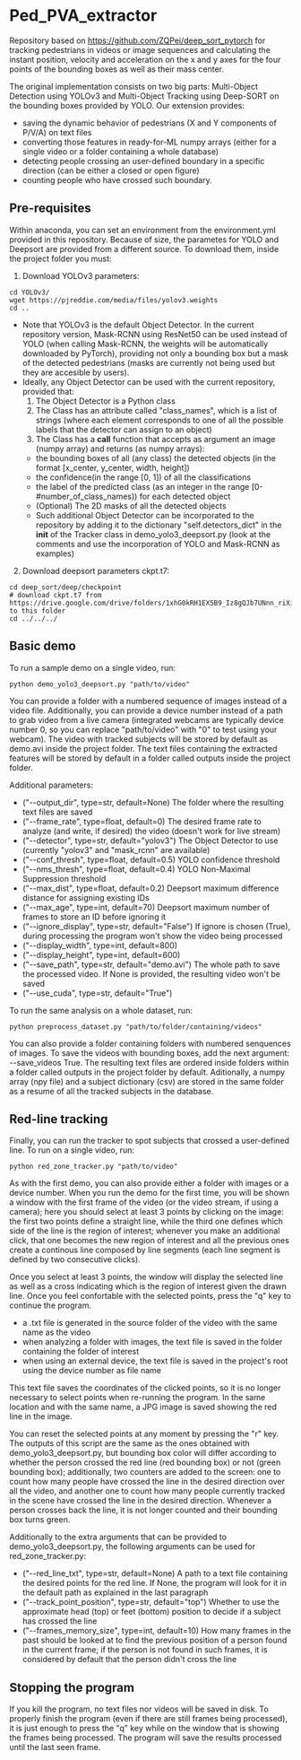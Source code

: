 # Ped_PVA_extractor

Repository based on https://github.com/ZQPei/deep_sort_pytorch for tracking pedestrians in videos or image sequences and calculating the instant position, velocity and acceleration on the x and y axes for the four points of the bounding boxes as well as their mass center.

The original implementation consists on two big parts: Multi-Object Detection using YOLOv3 and Multi-Object Tracking using Deep-SORT on the bounding boxes provided by YOLO. Our extension provides:
* saving the dynamic behavior of pedestrians (X and Y components of P/V/A) on text files
* converting those features in ready-for-ML numpy arrays (either for a single video or a folder containing a whole database)
* detecting people crossing an user-defined boundary in a specific direction (can be either a closed or open figure)
* counting people who have crossed such boundary.

## Pre-requisites
Within anaconda, you can set an environment from the environment.yml provided in this repository. Because of size, the parametes for YOLO and Deepsort are provided from a different source. To download them, inside the project folder you must:

1. Download YOLOv3 parameters:
```
cd YOLOv3/
wget https://pjreddie.com/media/files/yolov3.weights
cd ..
```
* Note that YOLOv3 is the default Object Detector. In the current repository version, Mask-RCNN using ResNet50 can be used instead of YOLO (when calling Mask-RCNN, the weights will be automatically downloaded by PyTorch), providing not only a bounding box but a mask of the detected pedestrians (masks are currently not being used but they are accesible by users).
* Ideally, any Object Detector can be used with the current repository, provided that:
  1. The Object Detector is a Python class
  2. The Class has an attribute called "class_names", which is a list of strings (where each element corresponds to one of all the possible labels that the detector can assign to an object)
  3. The Class has a __call__ function that accepts as argument an image (numpy array) and returns (as numpy arrays):
    * the bounding boxes of all (any class) the detected objects (in the format \[x_center, y_center, width, height])
    * the confidence(in the range \[0, 1]) of all the classifications
    * the label of the predicted class (as an integer in the range \[0-#number_of_class_names)) for each detected object
    * (Optional) The 2D masks of all the detected objects
  * Such additional Object Detector can be incorporated to the repository by adding it to the dictionary "self.detectors_dict" in the __init__ of the Tracker class in demo_yolo3_deepsort.py (look at the comments and use the incorporation of YOLO and Mask-RCNN as examples)

2. Download deepsort parameters ckpt.t7:
```
cd deep_sort/deep/checkpoint
# download ckpt.t7 from 
https://drive.google.com/drive/folders/1xhG0kRH1EX5B9_Iz8gQJb7UNnn_riXi6 to this folder
cd ../../../
```  

## Basic demo
To run a sample demo on a single video, run: 
```
python demo_yolo3_deepsort.py "path/to/video"
```
You can provide a folder with a numbered sequence of images instead of a video file. Additionally, you can provide a device number instead of a path to grab video from a live camera (integrated webcams are typically device number 0, so you can replace "path/to/video" with "0" to test using your webcam). The video with tracked subjects will be stored by default as demo.avi inside the project folder. The text files containing the extracted features will be stored by default in a folder called outputs inside the project folder.

Additional parameters:

* ("--output_dir", type=str, default=None) The folder where the resulting text files are saved
* ("--frame_rate", type=float, default=0) The desired frame rate to analyze (and write, if desired) the video (doesn't work for live stream)
* ("--detector", type=str, default="yolov3") The Object Detector to use (currently "yolov3" and "mask_rcnn" are available)
* ("--conf_thresh", type=float, default=0.5) YOLO confidence threshold 
* ("--nms_thresh", type=float, default=0.4) YOLO Non-Maximal Suppression threshold
* ("--max_dist", type=float, default=0.2) Deepsort maximum difference distance for assigning existing IDs 
* ("--max_age", type=int, default=70) Deepsort maximum number of frames to store an ID before ignoring it
* ("--ignore_display", type=str, default="False") If ignore is chosen (True), during processing the program won't show the video being processed
* ("--display_width", type=int, default=800)
* ("--display_height", type=int, default=600)
* ("--save_path", type=str, default="demo.avi") The whole path to save the processed video. If None is provided, the resulting video won't be saved
* ("--use_cuda", type=str, default="True")

To run the same analysis on a whole dataset, run: 
```
python preprocess_dataset.py "path/to/folder/containing/videos"
```
You can also provide a folder containing folders with numbered senquences of images. To save the videos with bounding boxes, add the next argument: --save_videos True. The resulting text files are ordered inside folders within a folder called outputs in the project folder by default. Aditionally, a numpy array (npy file) and a subject dictionary (csv) are stored in the same folder as a resume of all the tracked subjects in the database.

## Red-line tracking
Finally, you can run the tracker to spot subjects that crossed a user-defined line. To run on a single video, run:
```
python red_zone_tracker.py "path/to/video"
```
As with the first demo, you can also provide either a folder with images or a device number. When you run the demo for the first time, you will be shown a window with the first frame of the video (or the video stream, if using a camera); here you should select at least 3 points by clicking on the image: the first two points define a straight line, while the third one defines which side of the line is the region of interest; whenever you make an additional click, that one becomes the new region of interest and all the previous ones create a continous line composed by line segments (each line segment is defined by two consecutive clicks).

Once you select at least 3 points, the window will display the selected line as well as a cross indicating which is the region of interest given the drawn line. Once you feel confortable with the selected points, press the "q" key to continue the program.

* a .txt file is generated in the source folder of the video with the same name as the video
* when analyzing a folder with images, the text file is saved in the folder containing the folder of interest
* when using an external device, the text file is saved in the project's root using the device number as file name

This text file saves the coordinates of the clicked points, so it is no longer necessary to select points when re-running the program. In the same location and with the same name, a JPG image is saved showing the red line in the image.

You can reset the selected points at any moment by pressing the "r" key. The outputs of this script are the same as the ones obtained with demo_yolo3_deepsort.py, but bounding box color will differ according to whether the person crossed the red line (red bounding box) or not (green bounding box); additionally, two counters are added to the screen: one to count how many people have crossed the line in the desired direction over all the video, and another one to count how many people currently tracked in the scene have crossed the line in the desired direction. Whenever a person crosses back the line, it is not longer counted and their bounding box turns green.

Additionally to the extra arguments that can be provided to demo_yolo3_deepsort.py, the following arguments can be used for red_zone_tracker.py:

* ("--red_line_txt", type=str, default=None) A path to a text file containing the desired points for the red line. If None, the program will look for it in the default path as explained in the last paragraph
* ("--track_point_position", type=str, default="top") Whether to use the approximate head (top) or feet (bottom) position to decide if a subject has crossed the line
* ("--frames_memory_size", type=int, default=10) How many frames in the past should be looked at to find the previous position of a person found in the current frame; if the person is not found in such frames, it is considered by default that the person didn't cross the line

## Stopping the program
If you kill the program, no text files nor videos will be saved in disk. To properly finish the program (even if there are still frames being processed), it is just enough to press the "q" key while on the window that is showing the frames being processed. The program will save the results processed until the last seen frame.
